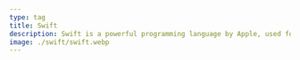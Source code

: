 ```yaml
---
type: tag
title: Swift
description: Swift is a powerful programming language by Apple, used for building both server-side applications and user interfaces with SwiftUI. Explore server-side frameworks like Vapor and Hummingbird, and learn best practices for creating robust backend services.
image: ./swift/swift.webp
---
```

